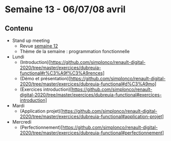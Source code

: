 # Semaine 13 - 06/07/08 avril

## Contenu

- Stand up meeting
    - Revue [semaine 12](../semaine12/README.md)
    - Thème de la semaine : programmation fonctionnelle
- Lundi
    - (Introduction)[https://github.com/simplonco/renault-digital-2020/tree/master/exercices/dubreuia-functional#r%C3%A9f%C3%A9rences]
    - (Démo et présentation)[https://github.com/simplonco/renault-digital-2020/tree/master/exercices/dubreuia-functional#d%C3%A9mo]
    - (Exercices introduction)[https://github.com/simplonco/renault-digital-2020/tree/master/exercices/dubreuia-functional#exercices-introduction]
- Mardi
    - (Application projet)[https://github.com/simplonco/renault-digital-2020/tree/master/exercices/dubreuia-functional#application-projet]
- Mercredi
    - (Perfectionnement)[https://github.com/simplonco/renault-digital-2020/tree/master/exercices/dubreuia-functional#perfectionnement]
